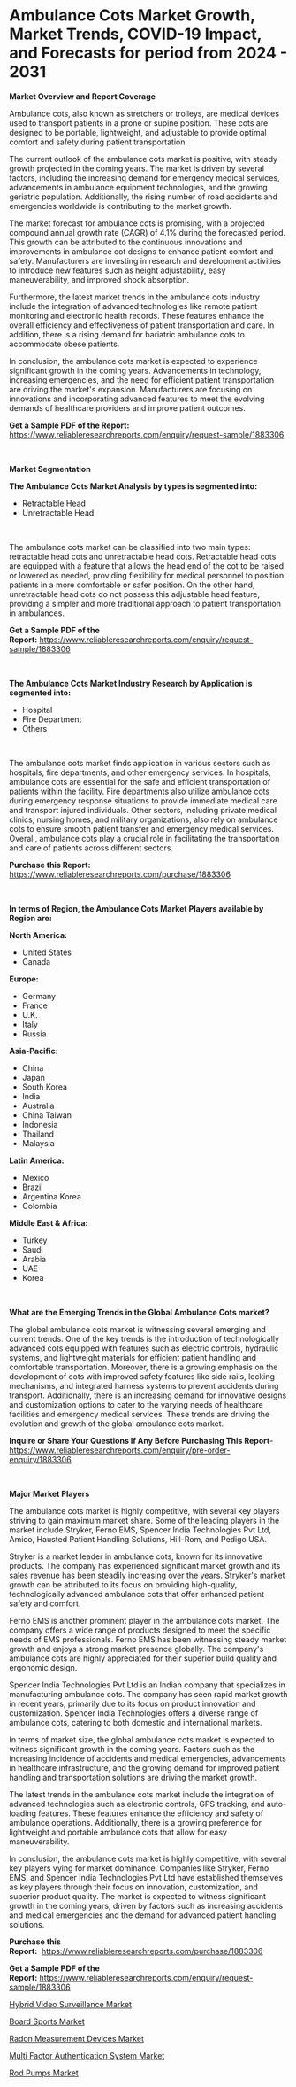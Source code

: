 <p><h1>Ambulance Cots Market Growth, Market Trends, COVID-19 Impact, and Forecasts for period from 2024 - 2031</h1></p><p><strong>Market Overview and Report Coverage</strong></p>
<p><p>Ambulance cots, also known as stretchers or trolleys, are medical devices used to transport patients in a prone or supine position. These cots are designed to be portable, lightweight, and adjustable to provide optimal comfort and safety during patient transportation.</p><p>The current outlook of the ambulance cots market is positive, with steady growth projected in the coming years. The market is driven by several factors, including the increasing demand for emergency medical services, advancements in ambulance equipment technologies, and the growing geriatric population. Additionally, the rising number of road accidents and emergencies worldwide is contributing to the market growth.</p><p>The market forecast for ambulance cots is promising, with a projected compound annual growth rate (CAGR) of 4.1% during the forecasted period. This growth can be attributed to the continuous innovations and improvements in ambulance cot designs to enhance patient comfort and safety. Manufacturers are investing in research and development activities to introduce new features such as height adjustability, easy maneuverability, and improved shock absorption.</p><p>Furthermore, the latest market trends in the ambulance cots industry include the integration of advanced technologies like remote patient monitoring and electronic health records. These features enhance the overall efficiency and effectiveness of patient transportation and care. In addition, there is a rising demand for bariatric ambulance cots to accommodate obese patients.</p><p>In conclusion, the ambulance cots market is expected to experience significant growth in the coming years. Advancements in technology, increasing emergencies, and the need for efficient patient transportation are driving the market's expansion. Manufacturers are focusing on innovations and incorporating advanced features to meet the evolving demands of healthcare providers and improve patient outcomes.</p></p>
<p><strong>Get a Sample PDF of the Report:</strong> <a href="https://www.reliableresearchreports.com/enquiry/request-sample/1883306">https://www.reliableresearchreports.com/enquiry/request-sample/1883306</a></p>
<p>&nbsp;</p>
<p><strong>Market Segmentation</strong></p>
<p><strong>The Ambulance Cots Market Analysis by types is segmented into:</strong></p>
<p><ul><li>Retractable Head</li><li>Unretractable Head</li></ul></p>
<p>&nbsp;</p>
<p><p>The ambulance cots market can be classified into two main types: retractable head cots and unretractable head cots. Retractable head cots are equipped with a feature that allows the head end of the cot to be raised or lowered as needed, providing flexibility for medical personnel to position patients in a more comfortable or safer position. On the other hand, unretractable head cots do not possess this adjustable head feature, providing a simpler and more traditional approach to patient transportation in ambulances.</p></p>
<p><strong>Get a Sample PDF of the Report:</strong>&nbsp;<a href="https://www.reliableresearchreports.com/enquiry/request-sample/1883306">https://www.reliableresearchreports.com/enquiry/request-sample/1883306</a></p>
<p>&nbsp;</p>
<p><strong>The Ambulance Cots Market Industry Research by Application is segmented into:</strong></p>
<p><ul><li>Hospital</li><li>Fire Department</li><li>Others</li></ul></p>
<p>&nbsp;</p>
<p><p>The ambulance cots market finds application in various sectors such as hospitals, fire departments, and other emergency services. In hospitals, ambulance cots are essential for the safe and efficient transportation of patients within the facility. Fire departments also utilize ambulance cots during emergency response situations to provide immediate medical care and transport injured individuals. Other sectors, including private medical clinics, nursing homes, and military organizations, also rely on ambulance cots to ensure smooth patient transfer and emergency medical services. Overall, ambulance cots play a crucial role in facilitating the transportation and care of patients across different sectors.</p></p>
<p><strong>Purchase this Report:</strong>&nbsp; <a href="https://www.reliableresearchreports.com/purchase/1883306">https://www.reliableresearchreports.com/purchase/1883306</a></p>
<p>&nbsp;</p>
<p><strong>In terms of Region, the Ambulance Cots Market Players available by Region are:</strong></p>
<p>
    <p> <strong> North America: </strong>
        <ul>
            <li>United States</li>
            <li>Canada</li>
        </ul>
        </p> 
    <p> <strong> Europe: </strong>
        <ul>
            <li>Germany</li>
            <li>France</li>
            <li>U.K.</li>
            <li>Italy</li>
            <li>Russia</li>
        </ul>
        </p> 
    <p> <strong> Asia-Pacific: </strong>
        <ul>
            <li>China</li>
            <li>Japan</li>
            <li>South Korea</li>
            <li>India</li>
            <li>Australia</li>
            <li>China Taiwan</li>
            <li>Indonesia</li>
            <li>Thailand</li>
            <li>Malaysia</li>
        </ul>
        </p> 
    <p> <strong> Latin America: </strong>
        <ul>
            <li>Mexico</li>
            <li>Brazil</li>
            <li>Argentina Korea</li>
            <li>Colombia</li>
        </ul>
        </p> 
    <p> <strong> Middle East & Africa: </strong>
        <ul>
            <li>Turkey</li>
            <li>Saudi</li>
            <li>Arabia</li>
            <li>UAE</li>
            <li>Korea</li>
        </ul>
    </p>
    </p>
<p>&nbsp;</p>
<p><strong>What are the Emerging Trends in the Global Ambulance Cots market?</strong></p>
<p><p>The global ambulance cots market is witnessing several emerging and current trends. One of the key trends is the introduction of technologically advanced cots equipped with features such as electric controls, hydraulic systems, and lightweight materials for efficient patient handling and comfortable transportation. Moreover, there is a growing emphasis on the development of cots with improved safety features like side rails, locking mechanisms, and integrated harness systems to prevent accidents during transport. Additionally, there is an increasing demand for innovative designs and customization options to cater to the varying needs of healthcare facilities and emergency medical services. These trends are driving the evolution and growth of the global ambulance cots market.</p></p>
<p><strong>Inquire or Share Your Questions If Any Before Purchasing This Report</strong>- <a href="https://www.reliableresearchreports.com/enquiry/pre-order-enquiry/1883306">https://www.reliableresearchreports.com/enquiry/pre-order-enquiry/1883306</a></p>
<p>&nbsp;</p>
<p><strong>Major Market Players</strong></p>
<p><p>The ambulance cots market is highly competitive, with several key players striving to gain maximum market share. Some of the leading players in the market include Stryker, Ferno EMS, Spencer India Technologies Pvt Ltd, Amico, Hausted Patient Handling Solutions, Hill-Rom, and Pedigo USA.</p><p>Stryker is a market leader in ambulance cots, known for its innovative products. The company has experienced significant market growth and its sales revenue has been steadily increasing over the years. Stryker's market growth can be attributed to its focus on providing high-quality, technologically advanced ambulance cots that offer enhanced patient safety and comfort.</p><p>Ferno EMS is another prominent player in the ambulance cots market. The company offers a wide range of products designed to meet the specific needs of EMS professionals. Ferno EMS has been witnessing steady market growth and enjoys a strong market presence globally. The company's ambulance cots are highly appreciated for their superior build quality and ergonomic design.</p><p>Spencer India Technologies Pvt Ltd is an Indian company that specializes in manufacturing ambulance cots. The company has seen rapid market growth in recent years, primarily due to its focus on product innovation and customization. Spencer India Technologies offers a diverse range of ambulance cots, catering to both domestic and international markets.</p><p>In terms of market size, the global ambulance cots market is expected to witness significant growth in the coming years. Factors such as the increasing incidence of accidents and medical emergencies, advancements in healthcare infrastructure, and the growing demand for improved patient handling and transportation solutions are driving the market growth.</p><p>The latest trends in the ambulance cots market include the integration of advanced technologies such as electronic controls, GPS tracking, and auto-loading features. These features enhance the efficiency and safety of ambulance operations. Additionally, there is a growing preference for lightweight and portable ambulance cots that allow for easy maneuverability.</p><p>In conclusion, the ambulance cots market is highly competitive, with several key players vying for market dominance. Companies like Stryker, Ferno EMS, and Spencer India Technologies Pvt Ltd have established themselves as key players through their focus on innovation, customization, and superior product quality. The market is expected to witness significant growth in the coming years, driven by factors such as increasing accidents and medical emergencies and the demand for advanced patient handling solutions.</p></p>
<p><strong>Purchase this Report:</strong>&nbsp;&nbsp;<a href="https://www.reliableresearchreports.com/purchase/1883306">https://www.reliableresearchreports.com/purchase/1883306</a></p>
<p></p>
<p><strong>Get a Sample PDF of the Report:</strong>&nbsp;<a href="https://www.reliableresearchreports.com/enquiry/request-sample/1883306">https://www.reliableresearchreports.com/enquiry/request-sample/1883306</a></p>
<p><p><a href="https://medium.com/@juliemoreno2007/hybrid-video-surveillance-market-size-reveals-the-best-marketing-channels-in-global-industry-5c211e695ec4">Hybrid Video Surveillance Market</a></p><p><a href="https://medium.com/@juliemoreno2007/board-sports-market-size-market-outlook-and-market-forecast-2023-to-2030-4ec98bd49dd6">Board Sports Market</a></p><p><a href="https://github.com/vimar16th/Market-Research-Report-List-2/blob/main/radon-measurement-devices-market.md">Radon Measurement Devices Market</a></p><p><a href="https://medium.com/@juliemoreno2007/multi-factor-authentication-system-market-research-report-its-history-and-forecast-2023-to-2030-3b93fdb69260">Multi Factor Authentication System Market</a></p><p><a href="https://github.com/sofayahoo2023/Market-Research-Report-List-2/blob/main/rod-pumps-market.md">Rod Pumps Market</a></p></p>